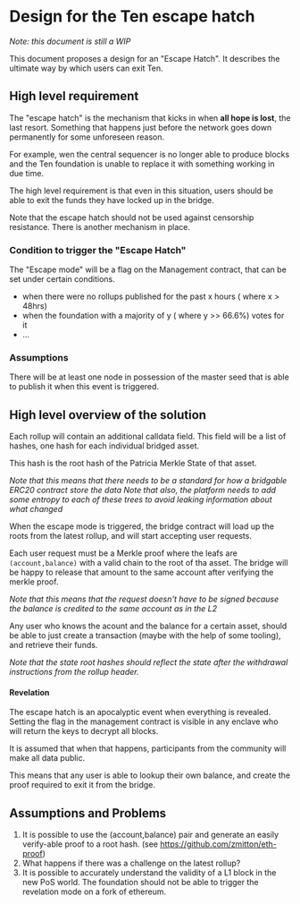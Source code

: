 # Design for the Ten escape hatch

*Note: this document is still a WIP*

This document proposes a design for an "Escape Hatch". 
It describes the ultimate way by which users can exit Ten.


## High level requirement

The "escape hatch" is the mechanism that kicks in when **all hope is lost**, the last resort. 
Something that happens just before the network goes down permanently for some unforeseen reason.

For example, wen the central sequencer is no longer able to produce blocks and the Ten foundation is unable to replace it with something working in due time.

The high level requirement is that even in this situation, users should be able to exit the funds they have locked up in the bridge.

Note that the escape hatch should not be used against censorship resistance. There is another mechanism in place.


### Condition to trigger the "Escape Hatch"

The "Escape mode" will be a flag on the Management contract, that can be set under certain conditions.

- when there were no rollups published for the past x hours ( where x > 48hrs)
- when the foundation with a majority of y ( where y >> 66.6%) votes for it
- ...


### Assumptions

There will be at least one node in possession of the master seed that is able to publish it when this event is triggered.


## High level overview of the solution

Each rollup will contain an additional calldata field.
This field will be a list of hashes, one hash for each individual bridged asset.

This hash is the root hash of the Patricia Merkle State of that asset. 

*Note that this means that there needs to be a standard for how a bridgable ERC20 contract store the data*
*Note that also, the platform needs to add some entropy to each of these trees to avoid leaking information about what changed*

When the escape mode is triggered, the bridge contract will load up the roots from the latest rollup, and will start accepting user requests.

Each user request must be a Merkle proof where the leafs are ``(account,balance)`` with a valid chain to the root of tha asset.
The bridge will be happy to release that amount to the same account after verifying the merkle proof.

*Note that this means that the request doesn't have to be signed because the balance is credited to the same account as in the L2*

Any user who knows the acount and the balance for a certain asset, should be able to just create a transaction (maybe with the help of some tooling), and 
retrieve their funds.

*Note that the state root hashes should reflect the state after the withdrawal instructions from the rollup header.*

#### Revelation

The escape hatch is an apocalyptic event when everything is revealed.
Setting the flag in the management contract is visible in any enclave who will return the keys to decrypt all blocks.

It is assumed that when that happens, participants from the community will make all data public.

This means that any user is able to lookup their own balance, and create the proof required to exit it from the bridge.


## Assumptions and Problems

1. It is possible to use the (account,balance) pair and generate an easily verify-able proof to a root hash. (see https://github.com/zmitton/eth-proof)
2. What happens if there was a challenge on the latest rollup?
3. It is possible to accurately understand the validity of a L1 block in the new PoS world. The foundation should not be able to trigger the revelation mode on a fork of ethereum.
